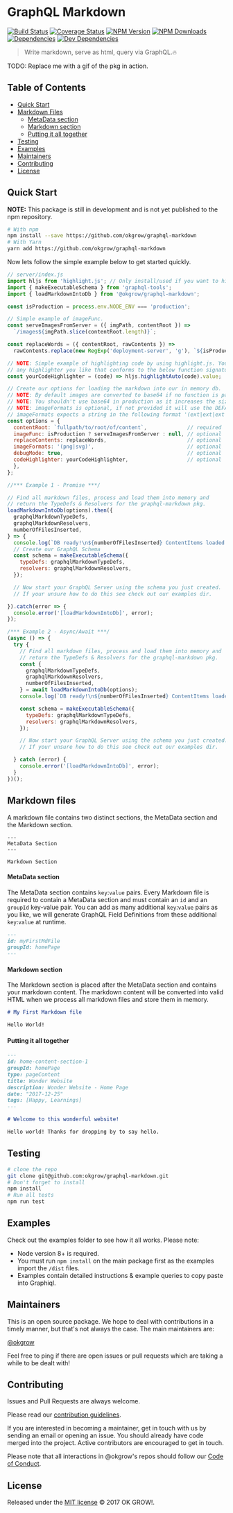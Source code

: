# GraphQL Markdown

[![Build Status](ADD_SHIELDS.IO_URL)](ADD_URL)
[![Coverage Status](ADD_SHIELDS.IO_URL)](ADD_URL)
[![NPM Version](ADD_SHIELDS.IO_URL)](ADD_URL)
[![NPM Downloads](ADD_SHIELDS.IO_URL)](ADD_URL)
[![Dependencies](ADD_SHIELDS.IO_URL)]()
[![Dev Dependencies](ADD_SHIELDS.IO_URL)]()

> Write markdown, serve as html, query via GraphQL.🔥

TODO: Replace me with a gif of the pkg in action.

## Table of Contents

- [Quick Start](#quick-start)
- [Markdown Files](#markdown-files)
  - [MetaData section](#metadata-section)
  - [Markdown section](#markdown-section)
  - [Putting it all together](#putting-it-all-together)
- [Testing](#testing)
- [Examples](#examples)
- [Maintainers](#maintainers)
- [Contributing](#contributing)
- [License](#license)

## Quick Start
**NOTE:** This package is still in development and is not yet published to the npm repository.

```sh
# With npm
npm install --save https://github.com/okgrow/graphql-markdown
# With Yarn
yarn add https://github.com/okgrow/graphql-markdown
```
Now lets follow the simple example below to get started quickly.
```js
// server/index.js
import hljs from 'highlight.js'; // Only install/used if you want to highlight code.
import { makeExecutableSchema } from 'graphql-tools';
import { loadMarkdownIntoDb } from '@okgrow/graphql-markdown';

const isProduction = process.env.NODE_ENV === 'production';

// Simple example of imageFunc.
const serveImagesFromServer = ({ imgPath, contentRoot }) =>
  `/images${imgPath.slice(contentRoot.length)}`;

const replaceWords = ({ contentRoot, rawContents }) =>
  rawContents.replace(new RegExp('deployment-server', 'g'), `${isProduction ? 'production' : 'development'}`);

// NOTE: Simple example of highlighting code by using highlight.js. You can use
// any highlighter you like that conforms to the below function signature.
const yourCodeHighlighter = (code) => hljs.highlightAuto(code).value;

// Create our options for loading the markdown into our in memory db.
// NOTE: By default images are converted to base64 if no function is passed to imageFunc.
// NOTE: You shouldn't use base64 in production as it increases the size of images significantly.
// NOTE: imageFormats is optional, if not provided it will use the DEFAULT_SUPPORTED_IMAGE_FORMATS.
// imageFormats expects a string in the following format '(ext|ext|ext|..etc)'
const options = {
  contentRoot: `fullpath/to/root/of/content`,             // required
  imageFunc: isProduction ? serveImagesFromServer : null, // optional
  replaceContents: replaceWords,                          // optional
  imageFormats: '(png|svg)',                              // optional
  debugMode: true,                                        // optional
  codeHighlighter: yourCodeHighlighter,                   // optional
  },
};

//*** Example 1 - Promise ***/

// Find all markdown files, process and load them into memory and
// return the TypeDefs & Resolvers for the graphql-markdown pkg.
loadMarkdownIntoDb(options).then({
  graphqlMarkdownTypeDefs,
  graphqlMarkdownResolvers,
  numberOfFilesInserted,
} => {
  console.log(`DB ready!\n${numberOfFilesInserted} ContentItems loaded!`);
  // Create our GraphQL Schema
  const schema = makeExecutableSchema({
    typeDefs: graphqlMarkdownTypeDefs,
    resolvers: graphqlMarkdownResolvers,
  });

  // Now start your GraphQL Server using the schema you just created.
  // If your unsure how to do this see check out our examples dir.

}).catch(error => {
  console.error('[loadMarkdownIntoDb]', error);
});

/*** Example 2 - Async/Await ***/
(async () => {
  try {
    // Find all markdown files, process and load them into memory and
    // return the TypeDefs & Resolvers for the graphql-markdown pkg.
    const {
      graphqlMarkdownTypeDefs,
      graphqlMarkdownResolvers,
      numberOfFilesInserted,
    } = await loadMarkdownIntoDb(options);
    console.log(`DB ready!\n${numberOfFilesInserted} ContentItems loaded!`);

    const schema = makeExecutableSchema({
      typeDefs: graphqlMarkdownTypeDefs,
      resolvers: graphqlMarkdownResolvers,
    });

    // Now start your GraphQL Server using the schema you just created.
    // If your unsure how to do this see check out our examples dir.

  } catch (error) {
    console.error('[loadMarkdownIntoDb]', error);
  }
})();
```


## Markdown files

A markdown file contains two distinct sections, the MetaData section and the Markdown section.

```
---
MetaData Section
---

Markdown Section
```

#### MetaData section

The MetaData section contains `key`:`value` pairs. Every Markdown file is required to contain a MetaData section and must contain an `id` and an `groupId` key-value pair. You can add as many additional `key`:`value` pairs as you like, we will generate GraphQL Field Definitions from these additional `key`:`value` at runtime.

```md
---
id: myFirstMdFile
groupId: homePage
---
```

#### Markdown section

The Markdown section is placed after the MetaData section and contains your markdown content. The markdown content will be converted into valid HTML when we process all markdown files and store them in memory.
```md
# My First Markdown file

Hello World!
```

#### Putting it all together

```md
---
id: home-content-section-1
groupId: homePage
type: pageContent
title: Wonder Website
description: Wonder Website - Home Page
date: "2017-12-25"
tags: [Happy, Learnings]
---

# Welcome to this wonderful website!

Hello world! Thanks for dropping by to say hello.
```

## Testing

```sh
# clone the repo
git clone git@github.com:okgrow/graphql-markdown.git
# Don't forget to install
npm install
# Run all tests
npm run test
```

## Examples

Check out the examples folder to see how it all works. Please note:
- Node version 8+ is required.
- You must run `npm install` on the main package first as the examples import the `/dist` files.
- Examples contain detailed instructions & example queries to copy paste into Graphiql.

## Maintainers

This is an open source package. We hope to deal with contributions in a timely manner, but that's not always the case. The main maintainers are:

[@okgrow](https://github.com/okgrow)

Feel free to ping if there are open issues or pull requests which are taking a while to be dealt with!

## Contributing

Issues and Pull Requests are always welcome.

Please read our [contribution guidelines](https://github.com/okgrow/guides/blob/master/open-source/contributing.md).

If you are interested in becoming a maintainer, get in touch with us by sending an email or opening an issue. You should already have code merged into the project. Active contributors are encouraged to get in touch.

Please note that all interactions in @okgrow's repos should follow our [Code of Conduct](https://github.com/okgrow/guides/blob/master/open-source/CODE_OF_CONDUCT.md).

## License
Released under the [MIT license](https://github.com/okgrow/analytics/blob/master/License.md) © 2017 OK GROW!.
